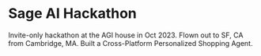 # Sage AI Hackathon 

Invite-only hackathon at the AGI house in Oct 2023. Flown out to SF, CA from Cambridge, MA. Built a Cross-Platform Personalized Shopping Agent.
